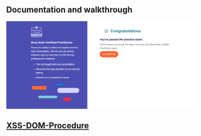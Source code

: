## Documentation and walkthrough

[![](https://github.com/nu11secur1ty/PortSwigger-Web-Security-Academy/blob/main/Burp-Suite-Certified-Practitioner/docs/Screenshot%202022-12-15%20122507.png)](https://streamable.com/ul6i4c)

## [XSS-DOM-Procedure](https://github.com/nu11secur1ty/PortSwigger-Web-Security-Academy/tree/main/Burp-Suite-Certified-Practitioner/docs/XSS-DOM-Procedure)
